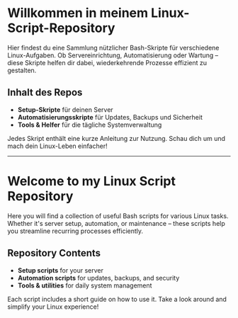 # Willkommen in meinem Linux-Script-Repository

Hier findest du eine Sammlung nützlicher Bash-Skripte für verschiedene Linux-Aufgaben. Ob Servereinrichtung, Automatisierung oder Wartung – diese Skripte helfen dir dabei, wiederkehrende Prozesse effizient zu gestalten.

## Inhalt des Repos

- **Setup-Skripte** für deinen Server  
- **Automatisierungsskripte** für Updates, Backups und Sicherheit  
- **Tools & Helfer** für die tägliche Systemverwaltung  

Jedes Skript enthält eine kurze Anleitung zur Nutzung. Schau dich um und mach dein Linux-Leben einfacher!

---

# Welcome to my Linux Script Repository

Here you will find a collection of useful Bash scripts for various Linux tasks. Whether it's server setup, automation, or maintenance – these scripts help you streamline recurring processes efficiently.

## Repository Contents

- **Setup scripts** for your server  
- **Automation scripts** for updates, backups, and security  
- **Tools & utilities** for daily system management  

Each script includes a short guide on how to use it. Take a look around and simplify your Linux experience!






